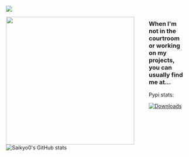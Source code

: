 ![](https://komarev.com/ghpvc/?username=saikyo0&color=lightgrey)


<p><img src="https://media.tenor.com/S2rXJ3noU_MAAAAi/scp-079.gif" align="left" width="350px" style="margin-right: 20px; padding-right: 20px;"> <h3 style="margin-right: 20px;">When I'm not in the courtroom or working on my projects, you can usually find me at...</h3></p>


Pypi stats:

[![Downloads](https://static.pepy.tech/personalized-badge/yenepaypy?period=total&units=none&left_color=grey&right_color=blue&left_text=yenepaypy)](https://pepy.tech/project/yenepaypy)


![Saikyo0's GitHub stats](https://github-readme-stats.vercel.app/api?username=saikyo0&show_icons=true&theme=transparent)
